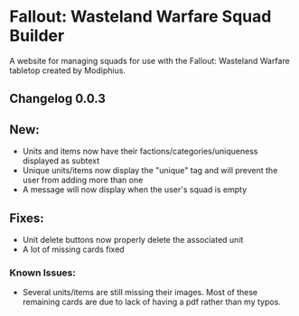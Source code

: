 # Fallout: Wasteland Warfare Squad Builder

A website for managing squads for use with the Fallout: Wasteland Warfare tabletop created by Modiphius.

## Changelog 0.0.3

## New:
- Units and items now have their factions/categories/uniqueness displayed as subtext
- Unique units/items now display the "unique" tag and will prevent the user from adding more than one
- A message will now display when the user's squad is empty

## Fixes:
- Unit delete buttons now properly delete the associated unit
- A lot of missing cards fixed

### Known Issues:
- Several units/items are still missing their images. Most of these remaining cards are due to lack of having a pdf rather than my typos.
